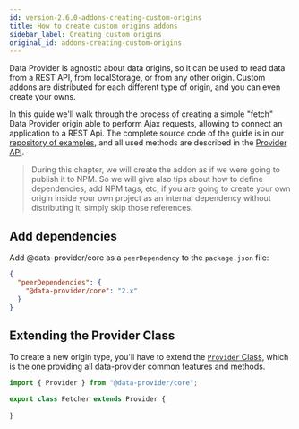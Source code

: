 ```yaml
---
id: version-2.6.0-addons-creating-custom-origins
title: How to create custom origins addons
sidebar_label: Creating custom origins
original_id: addons-creating-custom-origins
---
```


Data Provider is agnostic about data origins, so it can be used to read data from a REST API, from localStorage, or from any other origin. Custom addons are distributed for each different type of origin, and you can even create your owns.

In this guide we'll walk through the process of creating a simple "fetch" Data Provider origin able to perform Ajax requests, allowing to connect an application to a REST Api. The complete source code of the guide is in our [repository of examples][examples], and all used methods are described in the [Provider API](api-provider.md).

> During this chapter, we will create the addon as if we were going to publish it to NPM. So we will give also tips about how to define dependencies, add NPM tags, etc, if you are going to create your own origin inside your own project as an internal dependency without distributing it, simply skip those references.

## Add dependencies

Add @data-provider/core as a `peerDependency` to the `package.json` file:

```json
{
  "peerDependencies": {
    "@data-provider/core": "2.x"
  }
}
```

## Extending the Provider Class

To create a new origin type, you'll have to extend the [`Provider` Class](api-provider.md), which is the one providing all data-provider common features and methods.

```js
import { Provider } from "@data-provider/core";

export class Fetcher extends Provider {
  
}
```

[examples]: https://github.com/data-provider/examples

